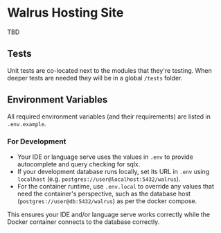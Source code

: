 # Walrus Hosting Site

TBD

## Tests

Unit tests are co-located next to the modules that they're testing. When deeper tests are needed they will be in a global `/tests` folder.

## Environment Variables

All required environment variables (and their requirements) are listed in `.env.example`.

### For Development
- Your IDE or language serve uses the values in `.env` to provide autocomplete and query checking for sqlx.
- If your development database runs locally, set its URL in `.env` using `localhost` (e.g. `postgres://user@localhost:5432/walrus`).
- For the container runtime, use `.env.local` to override any values that need the container's perspective, such as the database host (`postgres://user@db:5432/walrus`) as per the docker compose.

This ensures your IDE and/or language serve works correctly while the Docker container connects to the database correctly.
